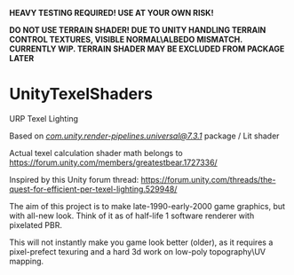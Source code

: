 **HEAVY TESTING REQUIRED! USE AT YOUR OWN RISK!**

**DO NOT USE TERRAIN SHADER! DUE TO UNITY HANDLING TERRAIN CONTROL TEXTURES, VISIBLE NORMAL\ALBEDO MISMATCH. CURRENTLY WIP. TERRAIN SHADER MAY BE EXCLUDED FROM PACKAGE LATER**


# UnityTexelShaders
URP Texel Lighting

Based on *com.unity.render-pipelines.universal@7.3.1* package / Lit shader

Actual texel calculation shader math belongs to https://forum.unity.com/members/greatestbear.1727336/

Inspired by this Unity forum thread: https://forum.unity.com/threads/the-quest-for-efficient-per-texel-lighting.529948/

The aim of this project is to make late-1990-early-2000 game graphics, but with all-new look. Think of it as of half-life 1 software renderer with pixelated PBR.

This will not instantly make you game look better (older), as it requires a pixel-prefect texuring and a hard 3d work on low-poly topography\UV mapping.
